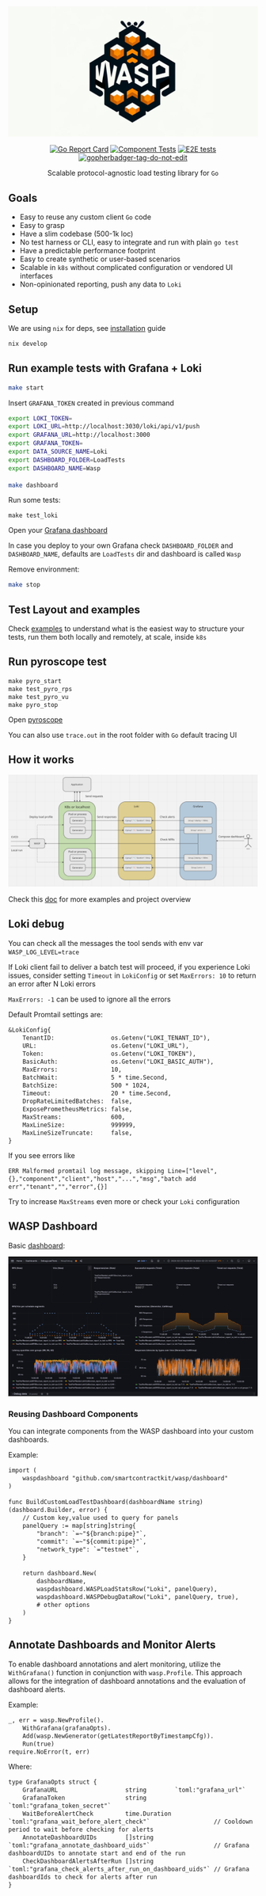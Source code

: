 <p align="center">
    <img alt="wasp" src="./docs/wasp-2.png">
</p>
<div align="center">

[![Go Report Card](https://goreportcard.com/badge/github.com/smartcontractkit/wasp)](https://goreportcard.com/report/github.com/smartcontractkit/wasp)
[![Component Tests](https://github.com/smartcontractkit/chainlink-testing-framework/actions/workflows/wasp-test.yml/badge.svg)](https://github.com/smartcontractkit/chainlink-testing-framework/actions/workflows/wasp-test.yml)
[![E2E tests](https://github.com/smartcontractkit/chainlink-testing-framework/actions/workflows/wasp-test-e2e.yml/badge.svg)](https://github.com/smartcontractkit/chainlink-testing-framework/actions/workflows/wasp-test-e2e.yml)
<a href='https://github.com/jpoles1/gopherbadger' target='_blank'>![gopherbadger-tag-do-not-edit](https://img.shields.io/badge/Go%20Coverage-80%25-brightgreen.svg?longCache=true&style=flat)</a>

Scalable protocol-agnostic load testing library for `Go`

</div>


## Goals
- Easy to reuse any custom client `Go` code
- Easy to grasp
- Have a slim codebase (500-1k loc)
- No test harness or CLI, easy to integrate and run with plain `go test`
- Have a predictable performance footprint
- Easy to create synthetic or user-based scenarios
- Scalable in `k8s` without complicated configuration or vendored UI interfaces
- Non-opinionated reporting, push any data to `Loki`

## Setup
We are using `nix` for deps, see [installation](https://nixos.org/manual/nix/stable/installation/installation.html) guide
```bash
nix develop
```


## Run example tests with Grafana + Loki
```bash
make start
```
Insert `GRAFANA_TOKEN` created in previous command
```bash
export LOKI_TOKEN=
export LOKI_URL=http://localhost:3030/loki/api/v1/push
export GRAFANA_URL=http://localhost:3000
export GRAFANA_TOKEN=
export DATA_SOURCE_NAME=Loki
export DASHBOARD_FOLDER=LoadTests
export DASHBOARD_NAME=Wasp

make dashboard
```
Run some tests:
```
make test_loki
```
Open your [Grafana dashboard](http://localhost:3000/d/wasp/wasp-load-generator?orgId=1&refresh=5s)

In case you deploy to your own Grafana check `DASHBOARD_FOLDER` and `DASHBOARD_NAME`, defaults are `LoadTests` dir and dashboard is called `Wasp`

Remove environment:
```bash
make stop
```

## Test Layout and examples
Check [examples](examples/README.md) to understand what is the easiest way to structure your tests, run them both locally and remotely, at scale, inside `k8s`

## Run pyroscope test
```
make pyro_start
make test_pyro_rps
make test_pyro_vu
make pyro_stop
```
Open [pyroscope](http://localhost:4040/)

You can also use `trace.out` in the root folder with `Go` default tracing UI

## How it works
![img.png](docs/how-it-works.png)

Check this [doc](./HOW_IT_WORKS.md) for more examples and project overview

## Loki debug
You can check all the messages the tool sends with env var `WASP_LOG_LEVEL=trace`

If Loki client fail to deliver a batch test will proceed, if you experience Loki issues, consider setting `Timeout` in `LokiConfig` or set `MaxErrors: 10` to return an error after N Loki errors

`MaxErrors: -1` can be used to ignore all the errors

Default Promtail settings are:
```
&LokiConfig{
    TenantID:                os.Getenv("LOKI_TENANT_ID"),
    URL:                     os.Getenv("LOKI_URL"),
    Token:                   os.Getenv("LOKI_TOKEN"),
    BasicAuth:               os.Getenv("LOKI_BASIC_AUTH"),
    MaxErrors:               10,
    BatchWait:               5 * time.Second,
    BatchSize:               500 * 1024,
    Timeout:                 20 * time.Second,
    DropRateLimitedBatches:  false,
    ExposePrometheusMetrics: false,
    MaxStreams:              600,
    MaxLineSize:             999999,
    MaxLineSizeTruncate:     false,
}
```
If you see errors like
```
ERR Malformed promtail log message, skipping Line=["level",{},"component","client","host","...","msg","batch add err","tenant","","error",{}]
```
Try to increase `MaxStreams` even more or check your `Loki` configuration


## WASP Dashboard

Basic [dashboard](dashboard/dashboard.go):

![dashboard_img](./docs/dashboard_basic.png)

### Reusing Dashboard Components

You can integrate components from the WASP dashboard into your custom dashboards.

Example:

```
import (
    waspdashboard "github.com/smartcontractkit/wasp/dashboard"
)

func BuildCustomLoadTestDashboard(dashboardName string) (dashboard.Builder, error) {
    // Custom key,value used to query for panels
    panelQuery := map[string]string{
		"branch": `=~"${branch:pipe}"`,
		"commit": `=~"${commit:pipe}"`,
        "network_type": `="testnet"`,
	}

	return dashboard.New(
		dashboardName,
        waspdashboard.WASPLoadStatsRow("Loki", panelQuery),
		waspdashboard.WASPDebugDataRow("Loki", panelQuery, true),
        # other options
    )
}
```

## Annotate Dashboards and Monitor Alerts

To enable dashboard annotations and alert monitoring, utilize the `WithGrafana()` function in conjunction with `wasp.Profile`. This approach allows for the integration of dashboard annotations and the evaluation of dashboard alerts.

Example:

```
_, err = wasp.NewProfile().
    WithGrafana(grafanaOpts).
    Add(wasp.NewGenerator(getLatestReportByTimestampCfg)).
    Run(true)
require.NoError(t, err)
```

Where:

```
type GrafanaOpts struct {
	GrafanaURL                   string        `toml:"grafana_url"`
	GrafanaToken                 string        `toml:"grafana_token_secret"`
	WaitBeforeAlertCheck         time.Duration `toml:"grafana_wait_before_alert_check"`                  // Cooldown period to wait before checking for alerts
	AnnotateDashboardUIDs        []string      `toml:"grafana_annotate_dashboard_uids"`                  // Grafana dashboardUIDs to annotate start and end of the run
	CheckDashboardAlertsAfterRun []string      `toml:"grafana_check_alerts_after_run_on_dashboard_uids"` // Grafana dashboardIds to check for alerts after run
}

```
